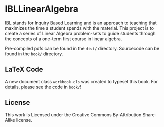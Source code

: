 IBLLinearAlgebra
================

IBL stands for Inquiry Based Learning and is an approach
to teaching that maximizes the time a student spends with
the material.  This project is to create a series of 
Linear Algebra problem-sets to guide students through the
concepts of a one-term first course in linear algebra.

Pre-compiled pdfs can be found in the `dist/` directory. Sourcecode
can be found in the `book/` directory.


LaTeX Code
----------

A new document class `workbook.cls` was created to typeset this book. For details,
please see the code in `book/`!


License
-------

This work is Licensed under the Creative Commons By-Attribution 
Share-Alike license.
